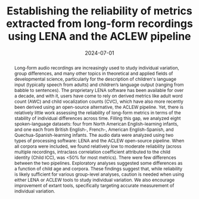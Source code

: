 ---
title: "Establishing the reliability of metrics extracted from long-form recordings using LENA and the ACLEW pipeline"
collection: publications
paperurl: 'https://osf.io/preprints/psyarxiv/vufw4'
link: https://osf.io/preprints/psyarxiv/vufw4
type: publications
date: 2024-07-01
venue: 'Behavior Research Methods [accepted]'
authors: Cristia A., <b>Gautheron L.</b>, Zhang Z., Schuller B., Scaff C., Rowland C., Räsänen O., Peurey L., Lavechin M., Havard W., Fausey C., Cychosz M., Bergelson E., Anderson H., Al N., Soderstrom M.
credit: 'Data curation,Software,Writing – review &amp; editing'
abstract: "Long-form audio recordings are increasingly used to study individual variation, group differences, and many other topics in theoretical and applied fields of developmental science, particularly for the description of children&apos;s language input (typically speech from adults) and children’s language output (ranging from babble to sentences). The proprietary LENA software has been available for over a decade, and with it, users have come to rely on derived metrics like adult word count (AWC) and child vocalization counts (CVC), which have also more recently been derived using an open-source alternative, the ACLEW pipeline. Yet, there is relatively little work assessing the reliability of long-form metrics in terms of the stability of individual differences across time. Filling this gap, we analyzed eight spoken-language datasets: four from North American English-learning infants, and one each from British English-, French-, American English-Spanish, and Quechua-Spanish-learning infants. The audio data were analyzed using two types of processing software: LENA and the ACLEW open-source pipeline. When all corpora were included, we found relatively low to moderate reliability (across multiple recordings, intraclass correlation coefficient attributed to the child identity (Child ICC), was <50% for most metrics). There were few differences between the two pipelines. Exploratory analyses suggested some differences as a function of child age and corpora. These findings suggest that, while reliability is likely sufficient for various group-level analyses, caution is needed when using either LENA or ACLEW tools to study individual variation. We also encourage improvement of extant tools, specifically targeting accurate measurement of individual variation."
citation: ' Alejandrina Cristia,  Lucas Gautheron,  Zixing Zhang,  Björn Schuller,  Camila Scaff,  Caroline Rowland,  Okko Räsänen,  Loann Peurey,  Marvin Lavechin,  William Havard,  Caitlin Fausey,  Margaret Cychosz,  Elika Bergelson,  Heather Anderson,  Najla Al,  Melanie Soderstrom, &quot;Establishing the reliability of metrics extracted from long-form recordings using LENA and the ACLEW pipeline.&quot; Behavior Research Methods [accepted], 2024.'
---